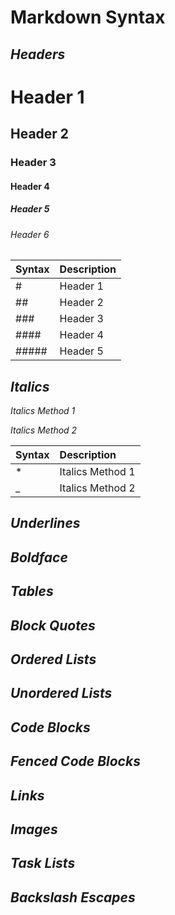# **Markdown Syntax**

## *Headers*

# Header 1
## Header 2
### Header 3
#### Header 4
##### Header 5
###### Header 6

 Syntax | Description 
:---|:--- 
# |Header 1
##|Header 2 
###|Header 3 
#### |Header 4 
##### |Header 5 

## *Italics*

*Italics Method 1*

_Italics Method 2_

 Syntax | Description 
:---|:--- 
* |Italics Method 1
_ |Italics Method 2

## *Underlines*

## *Boldface*

## *Tables*

## *Block Quotes*

## *Ordered Lists*

## *Unordered Lists*

## *Code Blocks*

## *Fenced Code Blocks*

## *Links*

## *Images*

## *Task Lists*

## *Backslash Escapes*